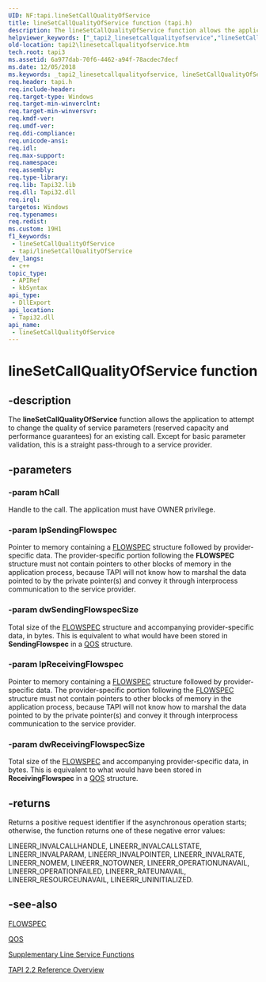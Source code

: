 ```yaml
---
UID: NF:tapi.lineSetCallQualityOfService
title: lineSetCallQualityOfService function (tapi.h)
description: The lineSetCallQualityOfService function allows the application to attempt to change the quality of service parameters (reserved capacity and performance guarantees) for an existing call.
helpviewer_keywords: ["_tapi2_linesetcallqualityofservice","lineSetCallQualityOfService","lineSetCallQualityOfService function [TAPI 2.2]","tapi/lineSetCallQualityOfService","tapi2.linesetcallqualityofservice"]
old-location: tapi2\linesetcallqualityofservice.htm
tech.root: tapi3
ms.assetid: 6a977dab-70f6-4462-a94f-78acdec7decf
ms.date: 12/05/2018
ms.keywords: _tapi2_linesetcallqualityofservice, lineSetCallQualityOfService, lineSetCallQualityOfService function [TAPI 2.2], tapi/lineSetCallQualityOfService, tapi2.linesetcallqualityofservice
req.header: tapi.h
req.include-header: 
req.target-type: Windows
req.target-min-winverclnt: 
req.target-min-winversvr: 
req.kmdf-ver: 
req.umdf-ver: 
req.ddi-compliance: 
req.unicode-ansi: 
req.idl: 
req.max-support: 
req.namespace: 
req.assembly: 
req.type-library: 
req.lib: Tapi32.lib
req.dll: Tapi32.dll
req.irql: 
targetos: Windows
req.typenames: 
req.redist: 
ms.custom: 19H1
f1_keywords:
 - lineSetCallQualityOfService
 - tapi/lineSetCallQualityOfService
dev_langs:
 - c++
topic_type:
 - APIRef
 - kbSyntax
api_type:
 - DllExport
api_location:
 - Tapi32.dll
api_name:
 - lineSetCallQualityOfService
---
```


# lineSetCallQualityOfService function


## -description

The 
<b>lineSetCallQualityOfService</b> function allows the application to attempt to change the quality of service parameters (reserved capacity and performance guarantees) for an existing call. Except for basic parameter validation, this is a straight pass-through to a service provider.

## -parameters

### -param hCall

Handle to the call. The application must have OWNER privilege.

### -param lpSendingFlowspec

Pointer to memory containing a 
<a href="https://docs.microsoft.com/windows/desktop/api/qos/ns-qos-flowspec">FLOWSPEC</a> structure followed by provider-specific data. The provider-specific portion following the <b>FLOWSPEC</b> structure must not contain pointers to other blocks of memory in the application process, because TAPI will not know how to marshal the data pointed to by the private pointer(s) and convey it through interprocess communication to the service provider.

### -param dwSendingFlowspecSize

Total size of the <a href="https://docs.microsoft.com/windows/desktop/api/qos/ns-qos-flowspec">FLOWSPEC</a> structure and accompanying provider-specific data, in bytes. This is equivalent to what would have been stored in <b>SendingFlowspec</b> in a 
<a href="/windows/win32/api/winsock2/ns-winsock2-qos">QOS</a> structure.

### -param lpReceivingFlowspec

Pointer to memory containing a <a href="https://docs.microsoft.com/windows/desktop/api/qos/ns-qos-flowspec">FLOWSPEC</a> structure followed by provider-specific data. The provider-specific portion following the <a href="https://docs.microsoft.com/windows/desktop/api/qos/ns-qos-flowspec">FLOWSPEC</a> structure must not contain pointers to other blocks of memory in the application process, because TAPI will not know how to marshal the data pointed to by the private pointer(s) and convey it through interprocess communication to the service provider.

### -param dwReceivingFlowspecSize

Total size of the <a href="https://docs.microsoft.com/windows/desktop/api/qos/ns-qos-flowspec">FLOWSPEC</a> and accompanying provider-specific data, in bytes. This is equivalent to what would have been stored in <b>ReceivingFlowspec</b> in a <a href="/windows/win32/api/winsock2/ns-winsock2-qos">QOS</a> structure.

## -returns

Returns a positive request identifier if the asynchronous operation starts; otherwise, the function returns one of these negative error values:

LINEERR_INVALCALLHANDLE, LINEERR_INVALCALLSTATE, LINEERR_INVALPARAM, LINEERR_INVALPOINTER, LINEERR_INVALRATE, LINEERR_NOMEM, LINEERR_NOTOWNER, LINEERR_OPERATIONUNAVAIL, LINEERR_OPERATIONFAILED, LINEERR_RATEUNAVAIL, LINEERR_RESOURCEUNAVAIL, LINEERR_UNINITIALIZED.

## -see-also

<a href="https://docs.microsoft.com/windows/desktop/api/qos/ns-qos-flowspec">FLOWSPEC</a>



<a href="/windows/win32/api/winsock2/ns-winsock2-qos">QOS</a>



<a href="https://docs.microsoft.com/windows/desktop/Tapi/supplementary-line-service-functions">Supplementary Line Service Functions</a>



<a href="https://docs.microsoft.com/windows/desktop/Tapi/tapi-2-2-reference">TAPI 2.2 Reference Overview</a>

